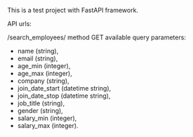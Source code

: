 This is a test project with FastAPI framework.

API urls:

/search_employees/ method GET
available query parameters:
* name (string),
* email (string),
* age_min (integer),
* age_max (integer),
* company (string),
* join_date_start (datetime string),
* join_date_stop (datetime string),
* job_title (string),
* gender (string),
* salary_min (integer),
* salary_max (integer).
